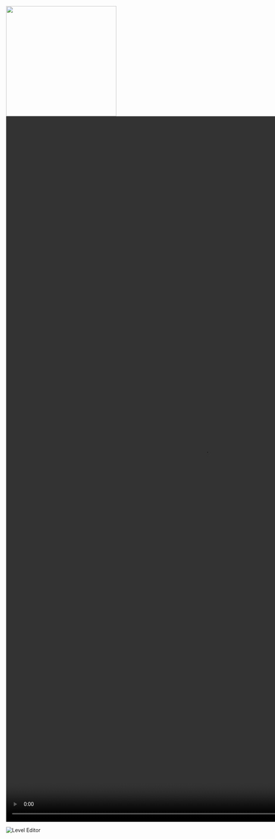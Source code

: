 <img src="https://github.com/user-attachments/assets/16f8c79f-2677-478f-adcc-7a2a62d7f3ef" width="300" height="300" />


<video width="1080" height="1920" controls>
  <source src="https://github.com/user-attachments/assets/568e6e97-d385-430b-8e0f-5d1743782110" type="video/mp4">
  Your browser does not support the video tag.
</video>


![Level Editor](https://github.com/user-attachments/assets/2eaf8b53-352a-40dd-83f4-c78b8bc986f9)
